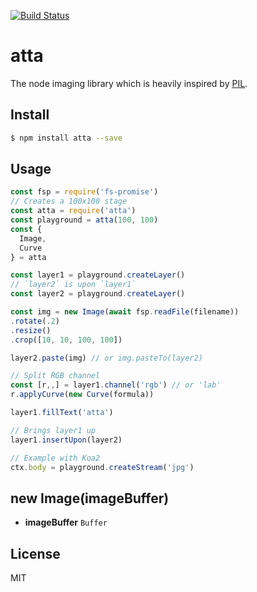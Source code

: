 [![Build Status](https://travis-ci.org/kaelzhang/atta.svg?branch=master)](https://travis-ci.org/kaelzhang/atta)
<!-- optional appveyor tst
[![Windows Build Status](https://ci.appveyor.com/api/projects/status/github/kaelzhang/atta?branch=master&svg=true)](https://ci.appveyor.com/project/kaelzhang/atta)
-->
<!-- optional npm version
[![NPM version](https://badge.fury.io/js/atta.svg)](http://badge.fury.io/js/atta)
-->
<!-- optional npm downloads
[![npm module downloads per month](http://img.shields.io/npm/dm/atta.svg)](https://www.npmjs.org/package/atta)
-->
<!-- optional dependency status
[![Dependency Status](https://david-dm.org/kaelzhang/atta.svg)](https://david-dm.org/kaelzhang/atta)
-->

# atta

The node imaging library which is heavily inspired by [PIL](http://www.pythonware.com/products/pil/).

## Install

```sh
$ npm install atta --save
```

## Usage

```js
const fsp = require('fs-promise')
// Creates a 100x100 stage
const atta = require('atta')
const playground = atta(100, 100)
const {
  Image,
  Curve
} = atta

const layer1 = playground.createLayer()
// `layer2` is upon `layer1`
const layer2 = playground.createLayer()

const img = new Image(await fsp.readFile(filename))
.rotate(.2)
.resize()
.crop([10, 10, 100, 100])

layer2.paste(img) // or img.pasteTo(layer2)

// Split RGB channel
const [r,,] = layer1.channel('rgb') // or 'lab'
r.applyCurve(new Curve(formula))

layer1.fillText('atta')

// Brings layer1 up
layer1.insertUpon(layer2)

// Example with Koa2
ctx.body = playground.createStream('jpg')
```

## new Image(imageBuffer)

- **imageBuffer** `Buffer`

## License

MIT

